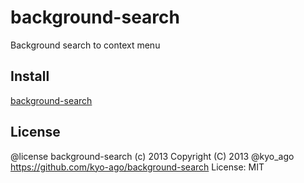 background-search
=======

Background search to context menu

Install
-------
[background-search](https://chrome.google.com/webstore/detail/background-search/hokopjpmeglhfjpmjboooinnmmnljcom)

License
-------

@license background-search
(c) 2013 Copyright (C) 2013 @kyo_ago https://github.com/kyo-ago/background-search
License: MIT
